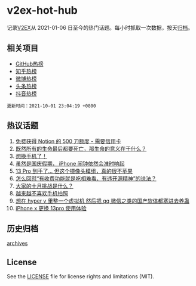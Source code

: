 # v2ex-hot-hub

 记录[V2EX](https://www.v2ex.com/)从 2021-01-06 日至今的热门话题。每小时抓取一次数据，按天[归档](archives)。
 
 ## 相关项目

- [GitHub热榜](https://github.com/snaildev/github-hot-hub)
- [知乎热榜](https://github.com/snaildev/zhihu-hot-hub)
- [微博热榜](https://github.com/snaildev/weibo-hot-hub)
- [头条热榜](https://github.com/snaildev/toutiao-hot-hub)
- [抖音热榜](https://github.com/snaildev/douyin-hot-hub)


 `更新时间：2021-10-01 23:04:19 +0800`

## 热议话题

1. [免费获得 Notion 的 500 刀额度 - 需要信用卡](https://www.v2ex.com/t/805575)
1. [既然所有的生命最后都要死亡，那生命的意义在于什么？](https://www.v2ex.com/t/805512)
1. [想换手机了！](https://www.v2ex.com/t/805515)
1. [虽然是国庆假期， iPhone 闹钟依然会准时响起](https://www.v2ex.com/t/805507)
1. [13 Pro 到手了... 但这个摄像头模组，真的很不苹果](https://www.v2ex.com/t/805539)
1. [怎么回怼“有收费功能就是吃相难看、有违开源精神”的说法？](https://www.v2ex.com/t/805544)
1. [大家的十月挑战是什么？](https://www.v2ex.com/t/805524)
1. [越来越不喜欢手机拍照](https://www.v2ex.com/t/805531)
1. [想在 hyper v 里整一个虚拟机 然后把 qq 微信之类的国产软体都塞进去养蛊](https://www.v2ex.com/t/805490)
1. [iPhone x 更换 13pro 使用体验](https://www.v2ex.com/t/805550)

## 历史归档

[archives](archives)

## License

See the [LICENSE](LICENSE) file for license rights and limitations (MIT).

